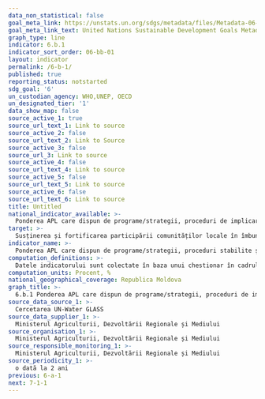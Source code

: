 ```yaml
---
data_non_statistical: false
goal_meta_link: https://unstats.un.org/sdgs/metadata/files/Metadata-06-0B-01.pdf
goal_meta_link_text: United Nations Sustainable Development Goals Metadata (pdf 428kB)
graph_type: line
indicator: 6.b.1
indicator_sort_order: 06-bb-01
layout: indicator
permalink: /6-b-1/
published: true
reporting_status: notstarted
sdg_goal: '6'
un_custodian_agency: WHO,UNEP, OECD
un_designated_tier: '1'
data_show_map: false
source_active_1: true
source_url_text_1: Link to source
source_active_2: false
source_url_text_2: Link to Source
source_active_3: false
source_url_3: Link to source
source_active_4: false
source_url_text_4: Link to source
source_active_5: false
source_url_text_5: Link to source
source_active_6: false
source_url_text_6: Link to source
title: Untitled
national_indicator_available: >-
  Ponderea APL care dispun de programe/strategii, proceduri de implicare a comunității în managementul apei și a sanitației
target: >-
  Susținerea și fortificarea participării comunităților locale în îmbunătățirea managementului apei și sanitației.
indicator_name: >-
  Ponderea APL care dispun de programe/strategii, proceduri stabilite și operaționale de implicare a comunității în managementul apei și a sanitației
computation_definitions: >-
  Datele indicatorului sunt colectate în baza unui chestionar în cadrul Cercetării UN-Water Evaluarea și Analiza Globală a Sanitației și Apei-Potabile (GLASS). Datele colectate sunt despre: guvernare, monitorizare, resurse umane, și financiare în domeniul (WASH) apă, sanitație și igienă .
computation_units: Procent, %
national_geographical_coverage: Republica Moldova
graph_title: >-
  6.b.1 Ponderea APL care dispun de programe/strategii, proceduri de implicare a comunității în managementul apei și a sanitației
source_data_source_1: >-
  Cercetarea UN-Water GLASS
source_data_supplier_1: >-
  Ministerul Agriculturii, Dezvoltării Regionale și Mediului
source_organisation_1: >-
  Ministerul Agriculturii, Dezvoltării Regionale și Mediului
source_responsible_monitoring_1: >-
  Ministerul Agriculturii, Dezvoltării Regionale și Mediului
source_periodicity_1: >-
  o dată la 2 ani
previous: 6-a-1
next: 7-1-1
---
```

